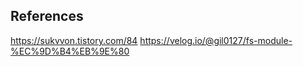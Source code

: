 
## References
https://sukvvon.tistory.com/84
https://velog.io/@gil0127/fs-module-%EC%9D%B4%EB%9E%80

